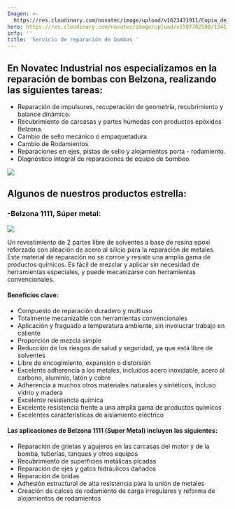 ```yaml
---
Imagen: >-
  https://res.cloudinary.com/novatec/image/upload/v1623431911/Copia_de_Dise%C3%B1o_sin_t%C3%ADtulo_-_2021-06-11T111825.843_jmuerm.png
hero: https://res.cloudinary.com/novatec/image/upload/v1597782508/1341_7_tgn4n1.jpg
info: ''
title: 'Servicio de reparación de bombas '
---
```





## En Novatec Industrial nos especializamos en la reparación de bombas con Belzona, realizando las siguientes tareas:

* Reparación de impulsores, recuperación de geometría, recubrimiento y balance dinámico.
* Recubrimiento de carcasas y partes húmedas con productos epóxidos Belzona.
* Cambio de sello mecánico ó empaquetadura.
* Cambio de Rodamientos.
* Reparaciones en ejes, pistas de sello y alojamientos porta - rodamiento.
* Diagnóstico integral de reparaciones de equipo de bombeo.

![](https://res.cloudinary.com/novatec/v1623431998/3b4a846e-b3ff-47df-96d1-39f54fb74557_tdreov.jpg)

## **Algunos de nuestros productos estrella:**

### -Belzona 1111, Súper metal:

![](https://res.cloudinary.com/novatec/v1623432274/Dise%C3%B1o_sin_t%C3%ADtulo_34_lfzlod.png)

Un revestimiento de 2 partes libre de solventes a base de resina epoxi reforzado con aleación de acero al silicio para la reparación de metales. Este material de reparación no se corroe y resiste una amplia gama de productos químicos. Es fácil de mezclar y aplicar sin necesidad de herramientas especiales, y puede mecanizarse con herramientas convencionales.

#### Beneficios clave:

* Compuesto de reparación duradero y multiuso
* Totalmente mecanizable con herramientas convencionales
* Aplicación y fraguado a temperatura ambiente, sin involucrar trabajo en caliente
* Proporción de mezcla simple
* Reducción de los riesgos de salud y seguridad, ya que está libre de solventes
* Libre de encogimiento, expansión o distorsión
* Excelente adherencia a los metales, incluidos acero inoxidable, acero al carbono, aluminio, latón y cobre
* Adherencia a muchos otros materiales naturales y sintéticos, incluso vidrio y madera
* Excelente resistencia química
* Excelente resistencia frente a una amplia gama de productos químicos
* Excelentes características de aislamiento eléctrico

#### Las aplicaciones de Belzona 1111 (Super Metal) incluyen las siguientes:

* Reparación de grietas y agujeros en las carcasas del motor y de la bomba, tuberías, tanques y otros equipos
* Recubrimiento de superficies metálicas picadas
* Reparación de ejes y gatos hidráulicos dañados
* Reparación de bridas
* Adhesión estructural de alta resistencia para la unión de metales
* Creación de calces de rodamiento de carga irregulares y reforma de alojamientos de rodamientos
